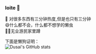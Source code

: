 ### loite 👋
🤔 对很多东西有三分钟热度,但是也只有三分钟<br/>
😄什么都不会，什么都不想学的懒虫<br/>
🤾‍♂️无业游民家里蹲<br/>

下面是懒狗证明：<br/>
![Dusai's GitHub stats](https://github-readme-stats.vercel.app/api?username=loite)
